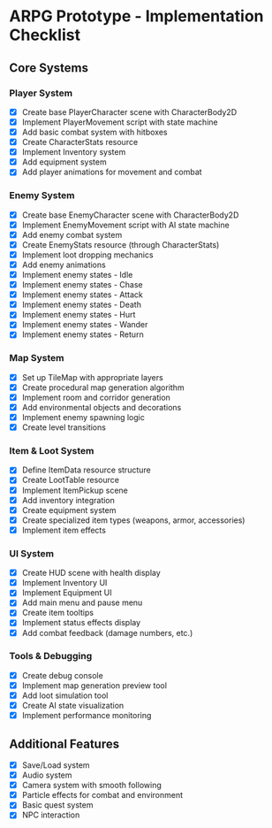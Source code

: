 # ARPG Prototype - Implementation Checklist

## Core Systems

### Player System
- [x] Create base PlayerCharacter scene with CharacterBody2D
- [x] Implement PlayerMovement script with state machine
- [x] Add basic combat system with hitboxes
- [x] Create CharacterStats resource
- [x] Implement Inventory system
- [x] Add equipment system
- [x] Add player animations for movement and combat

### Enemy System
- [x] Create base EnemyCharacter scene with CharacterBody2D
- [x] Implement EnemyMovement script with AI state machine
- [x] Add enemy combat system
- [x] Create EnemyStats resource (through CharacterStats)
- [x] Implement loot dropping mechanics
- [x] Add enemy animations
- [x] Implement enemy states - Idle
- [x] Implement enemy states - Chase
- [x] Implement enemy states - Attack
- [x] Implement enemy states - Death
- [x] Implement enemy states - Hurt
- [x] Implement enemy states - Wander
- [x] Implement enemy states - Return

### Map System
- [x] Set up TileMap with appropriate layers
- [x] Create procedural map generation algorithm
- [x] Implement room and corridor generation
- [x] Add environmental objects and decorations
- [x] Implement enemy spawning logic
- [x] Create level transitions

### Item & Loot System
- [x] Define ItemData resource structure
- [x] Create LootTable resource
- [x] Implement ItemPickup scene
- [x] Add inventory integration
- [x] Create equipment system
- [x] Create specialized item types (weapons, armor, accessories)
- [x] Implement item effects

### UI System
- [x] Create HUD scene with health display
- [x] Implement Inventory UI
- [x] Implement Equipment UI
- [x] Add main menu and pause menu
- [x] Create item tooltips
- [x] Implement status effects display
- [x] Add combat feedback (damage numbers, etc.)

### Tools & Debugging
- [x] Create debug console
- [x] Implement map generation preview tool
- [x] Add loot simulation tool
- [x] Create AI state visualization
- [x] Implement performance monitoring

## Additional Features
- [x] Save/Load system
- [x] Audio system
- [x] Camera system with smooth following
- [x] Particle effects for combat and environment
- [x] Basic quest system
- [x] NPC interaction 